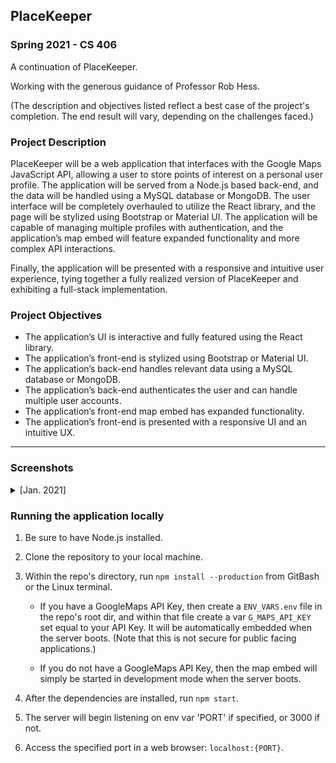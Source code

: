 ## PlaceKeeper

### Spring 2021 - CS 406
A continuation of PlaceKeeper.

Working with the generous guidance of Professor Rob Hess.

(The description and objectives listed reflect a best case of the project's completion. The end result will vary, depending on the challenges faced.)

### Project Description
PlaceKeeper will be a web application that interfaces with the Google Maps JavaScript API, allowing a user to store points of interest on a personal user profile. The application will be served from a Node.js based back-end, and the data will be handled using a MySQL database or MongoDB. The user interface will be completely overhauled to utilize the React library, and the page will be stylized using Bootstrap or Material UI. The application will be capable of managing multiple profiles with authentication, and the application’s map embed will feature expanded functionality and more complex API interactions.

Finally, the application will be presented with a responsive and intuitive user experience, tying together a fully realized version of PlaceKeeper and exhibiting a full-stack implementation.

### Project Objectives
* The application’s UI is interactive and fully featured using the React library.
* The application’s front-end is stylized using Bootstrap or Material UI.
* The application’s back-end handles relevant data using a MySQL database or MongoDB.
* The application’s back-end authenticates the user and can handle multiple user accounts.
* The application’s front-end map embed has expanded functionality.
* The application’s front-end is presented with a responsive UI and an intuitive UX.

---

### Screenshots

<details><summary>[Jan. 2021]</summary>

#### Site homepage
<details><summary>[Image]</summary>

   ![Site homepage](/public/img/screenshots/screenshot_site-main.png)

</details>

#### Creating a new pin
<details><summary>[Image]</summary>

   ![Creating a new pin](/public/img/screenshots/screenshot_site-newpin.png)

</details>

#### Import modal
<details><summary>[Image]</summary>

   ![Import modal](/public/img/screenshots/screenshot_site-importmodal.png)

</details>

#### A map with multiple pins
<details><summary>[Image]</summary>

   ![A map with multiple pins](/public/img/screenshots/screenshot_site-multi-pins.png)

</details>

#### An example of the search function
<details><summary>[Image]</summary>

   ![An example of the search function](/public/img/screenshots/screenshot_site-filter.png)

</details>

#### Save modal
<details><summary>[Image]</summary>

   ![Save modal](/public/img/screenshots/screenshot_site-savemodal.png)

</details>

</details>

### Running the application locally

1. Be sure to have Node.js installed.

2. Clone the repository to your local machine.

3. Within the repo's directory, run `npm install --production` from GitBash or the Linux terminal.

    * If you have a GoogleMaps API Key, then create a `ENV_VARS.env` file in the repo's root dir, and within that file create a var `G_MAPS_API_KEY` set equal to your API Key. It will be automatically embedded when the server boots. (Note that this is not secure for public facing applications.)

    * If you do not have a GoogleMaps API Key, then the map embed will simply be started in development mode when the server boots.

4. After the dependencies are installed, run `npm start`.

5. The server will begin listening on env var 'PORT' if specified, or 3000 if not.

6. Access the specified port in a web browser: `localhost:{PORT}`.
